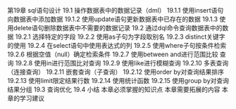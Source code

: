 第19章 sql语句设计
19.1 操作数据表中的数据记录（dml）
19.1.1 使用insert语句向数据表中添加数据
19.1.2 使用update语句更新数据表中已存在的数据
19.1.3 使用delete语句删除数据表中不需要的数据记录
19.2 通过dql命令查询数据表中的数据
19.2.1 选择特定的字段
19.2.2 使用as子句为字段取别名
19.2.3 distinct关键字的使用
19.2.4 在select语句中使用表达式的列
19.2.5 使用where子句按条件检索
19.2.6 根据空值（null）确定检索条件
19.2.7 使用between and进行范围比较
查询
19.2.8 使用in进行范围比对查询
19.2.9 使用like进行模糊查询
19.2.10 多表查询（连接查询）
19.2.11 嵌套查询（子查询）
19.2.12 使用order by对查询结果排序
19.2.13 使用limit限定结果行数
19.2.14 使用统计函数
19.2.15 使用group by对查询结果分组
19.3 查询优化
19.4 小结
本章必须掌握的知识点
本章需要拓展的内容
本章的学习建议